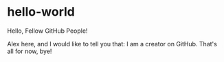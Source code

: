 # hello-world 

Hello, Fellow GitHub People!

Alex here, and I would like to tell you that:
I am  a creator on GitHub. That's all for now, bye!
